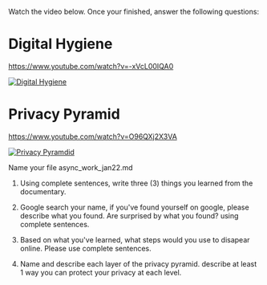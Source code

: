 Watch the video below. Once your finished, answer the following questions:

# Digital Hygiene

https://www.youtube.com/watch?v=-xVcL00IQA0

[![Digital Hygiene](https://www.cira.ca/uploads/2020/01/young-female-character-cleaning-up-the-desktop-folders-digital-vector-id1132086617.jpg)](https://www.youtube.com/watch?v=-xVcL00IQA0)

 
# Privacy Pyramid

https://www.youtube.com/watch?v=O96QXj2X3VA

[![Privacy Pyramdid](https://i.ytimg.com/vi/O96QXj2X3VA/sddefault.jpg)](https://www.youtube.com/watchv=O96QXj2X3VA)

Name your file async_work_jan22.md

1. Using complete sentences, write three (3) things you learned from the documentary.  

2. Google search your name, if you've found yourself on google, please describe what you found. Are surprised by what you found?  using complete sentences.

3. Based on what you've learned, what steps would you use to disapear online. Please use complete sentences.

4. Name and describe each layer of the privacy pyramid. describe at least 1 way you can protect your privacy at each level.
